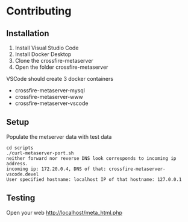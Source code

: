 # Contributing

## Installation

1. Install Visual Studio Code
2. Install Docker Desktop
3. Clone the crossfire-metaserver
4. Open the folder crossfire-metaserver

VSCode should create 3 docker containers

  * crossfire-metaserver-mysql
  * crossfire-metaserver-www
  * crossfire-metaserver-vscode

## Setup

Populate the metserver data with test data

```
cd scripts
./curl-metaserver-port.sh
neither forward nor reverse DNS look corresponds to incoming ip address.
incoming ip: 172.20.0.4, DNS of that: crossfire-metaserver-vscode.devel
User specified hostname: localhost IP of that hostname: 127.0.0.1
```

## Testing

Open your web <http://localhost/meta_html.php>
